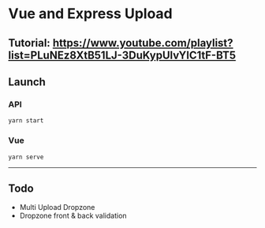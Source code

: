 # Vue and Express Upload

## Tutorial: https://www.youtube.com/playlist?list=PLuNEz8XtB51LJ-3DuKypUlvYlC1tF-BT5

## Launch

### API
`yarn start`

### Vue
`yarn serve`

---

## Todo
- Multi Upload Dropzone
- Dropzone front & back validation
